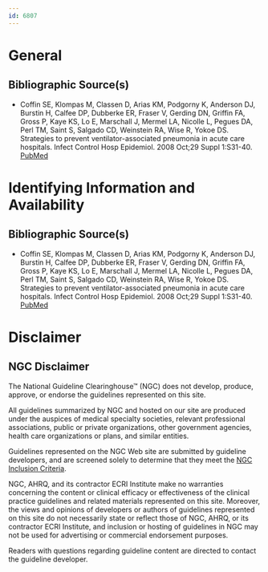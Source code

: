 ```yaml
---
id: 6807
---
```


# General

## Bibliographic Source(s)

- Coffin SE, Klompas M, Classen D, Arias KM, Podgorny K, Anderson DJ, Burstin H, Calfee DP, Dubberke ER, Fraser V, Gerding DN, Griffin FA, Gross P, Kaye KS, Lo E, Marschall J, Mermel LA, Nicolle L, Pegues DA, Perl TM, Saint S, Salgado CD, Weinstein RA, Wise R, Yokoe DS. Strategies to prevent ventilator-associated pneumonia in acute care hospitals. Infect Control Hosp Epidemiol. 2008 Oct;29 Suppl 1:S31-40. [ PubMed ](http://www.ncbi.nlm.nih.gov/entrez/query.fcgi?cmd=Retrieve&db=pubmed&dopt=Abstract&list_uids=18840087)

# Identifying Information and Availability

## Bibliographic Source(s)

- Coffin SE, Klompas M, Classen D, Arias KM, Podgorny K, Anderson DJ, Burstin H, Calfee DP, Dubberke ER, Fraser V, Gerding DN, Griffin FA, Gross P, Kaye KS, Lo E, Marschall J, Mermel LA, Nicolle L, Pegues DA, Perl TM, Saint S, Salgado CD, Weinstein RA, Wise R, Yokoe DS. Strategies to prevent ventilator-associated pneumonia in acute care hospitals. Infect Control Hosp Epidemiol. 2008 Oct;29 Suppl 1:S31-40. [ PubMed ](http://www.ncbi.nlm.nih.gov/entrez/query.fcgi?cmd=Retrieve&db=pubmed&dopt=Abstract&list_uids=18840087)

# Disclaimer

## NGC Disclaimer

The National Guideline Clearinghouse™ (NGC) does not develop, produce, approve, or endorse the guidelines represented on this site.

All guidelines summarized by NGC and hosted on our site are produced under the auspices of medical specialty societies, relevant professional associations, public or private organizations, other government agencies, health care organizations or plans, and similar entities.

Guidelines represented on the NGC Web site are submitted by guideline developers, and are screened solely to determine that they meet the [NGC Inclusion Criteria](/help-and-about/summaries/inclusion-criteria).

NGC, AHRQ, and its contractor ECRI Institute make no warranties concerning the content or clinical efficacy or effectiveness of the clinical practice guidelines and related materials represented on this site. Moreover, the views and opinions of developers or authors of guidelines represented on this site do not necessarily state or reflect those of NGC, AHRQ, or its contractor ECRI Institute, and inclusion or hosting of guidelines in NGC may not be used for advertising or commercial endorsement purposes.

Readers with questions regarding guideline content are directed to contact the guideline developer.

